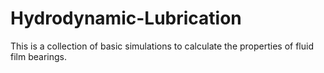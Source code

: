 # Hydrodynamic-Lubrication
This is a collection of basic simulations to calculate the properties of fluid film bearings. 
